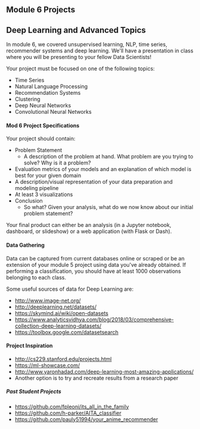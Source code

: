 ## Module 6 Projects

## Deep Learning and Advanced Topics

In module 6, we covered unsupervised learning, NLP, time series, recommender systems and deep learning. We'll have a presentation in class where you will be presenting to your fellow Data Scientists!

Your project must be focused on one of the following topics:


* Time Series
* Natural Language Processing
* Recommendation Systems
* Clustering
* Deep Neural Networks
* Convolutional Neural Networks

#### Mod 6 Project Specifications

Your project should contain:

* Problem Statement
  * A description of the problem at hand. What problem are you trying to solve? Why is it a problem?
* Evaluation metrics of your models and an explanation of which model is best for your given domain
* A description/visual representation of your data preparation and modeling pipeline
* At least 3 visualizations
* Conclusion
  * So what? Given your analysis, what do we now know about our initial problem statement?

Your final product can either be an analysis (in a Jupyter notebook, dashboard, or slideshow) or a web application (with Flask or Dash).

#### Data Gathering

Data can be captured from current databases online or scraped or be an extension of your module 5 project using data you've already obtained. If performing a classification, you should have at least 1000 observations belonging to each class.

Some useful sources of data for Deep Learning are:

* http://www.image-net.org/
* http://deeplearning.net/datasets/
* https://skymind.ai/wiki/open-datasets
* https://www.analyticsvidhya.com/blog/2018/03/comprehensive-collection-deep-learning-datasets/
* https://toolbox.google.com/datasetsearch

#### Project Inspiration

* http://cs229.stanford.edu/projects.html
* https://ml-showcase.com/
* http://www.yaronhadad.com/deep-learning-most-amazing-applications/
* Another option is to try and recreate results from a research paper
##### Past Student Projects
* https://github.com/fpleoni/its_all_in_the_family
* https://github.com/h-parker/AITA_classifier
* https://github.com/pauly51994/your_anime_recommender

